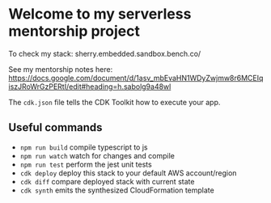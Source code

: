 # Welcome to my serverless mentorship project

To check my stack:
sherry.embedded.sandbox.bench.co/

See my mentorship notes here: 
https://docs.google.com/document/d/1asv_mbEvaHN1WDyZwjmw8r6MCEIqiszJRoWrGzPERtI/edit#heading=h.sabolg9a48wl

The `cdk.json` file tells the CDK Toolkit how to execute your app.

## Useful commands

* `npm run build`   compile typescript to js
* `npm run watch`   watch for changes and compile
* `npm run test`    perform the jest unit tests
* `cdk deploy`      deploy this stack to your default AWS account/region
* `cdk diff`        compare deployed stack with current state
* `cdk synth`       emits the synthesized CloudFormation template
